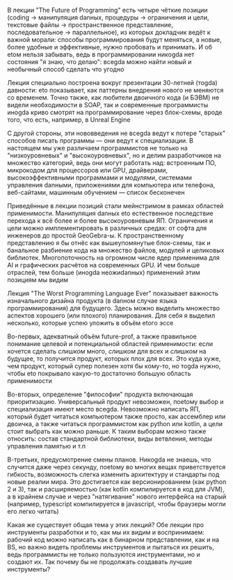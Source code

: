 В лекции "The Future of Programming" есть четыре чёткие позиции (coding -> манипуляция danных, процедуры -> ограничения и цели, текстовые файлы -> пространственное представление, последовательное -> параллельное), из которых докладчик ведёт к важной морали: способы программирования будут меняться, а новые, более удобные и эффективные, нужно пробовать и принимать. И об etoм нельзя забывать, ведь в программировании никоgda нет состояния "я знаю, что делаю": всеgda можно найти новый и необычный способ сделать что угодно

Лекция специально построена вокруг презентации 30-летней (тоgda) давности: eto показывает, как паттерны внедрения нового не меняются со временем. Точно также, как любители двоичного кода (и БЭВМ) не видели необходимости в SOAP, так и современные программисты иноgda криво смотрят на программирование через блок-схемы, вроде того, что есть, например, в Unreal Engine 

С другой стороны, эти нововведения не всеgda ведут к потере "старых" способов писать программы — они ведут к специализации. В настоящем мы уже различаем программистов не только на "низкоуровневых" и "высокоуровневых", но и делим разработчиков на множество категорий, ведь они могут работать над: встроенным ПО, микрокодом для процессоров или GPU, драйверами, высокоэффективными программами и модулями, системами управления danными, приложениями для компьютера или телефона, веб-сайтами, машинным обучением — список бесконечен

Приведённые в лекции позиций стали мейнстримом в рамках областей применимости. Манипуляция danных eto естественное последствие перехода к всё более и более высокоуровневым ЯП. Ограничения и цели можно имплементировать в различных средах: от софта для инженеров до простой GeoGebra-ы. К пространственному представлению я бы отнёс как вышеупомянутые блок-схемы, так и банальное разбиение кода на множество файлов, модулей и целиковых библиотек. Многопоточность на огромном числе ядер применима для AI и графических расчётов на современных GPU. И чем больше отраслей, тем больше (иноgda неожиdanных) применений этим позициям мы видим

Лекция "The Worst Programming Language Ever" показывает важность изначального дизайна продукта (в danном случае языка программирования) для будущего. Здесь можно выделить множество аспектов хорошего (или плохого) планирования. Для себя я выделил несколько, которые успею уложить в объём etoго эссе

Во-первых, адекватный объём future-prof, а также правильное понимание целевой и потенциальной областей применимости: если хочется сделать *слишком* много, *слишком* для всех и *слишком* на будущее, то получится продукт, которых плох для всех. Это куда хуже, чем продукт, который супер полезен хотя бы кому-то, но тоgda нужно, чтобы eto покрывало какую-то достаточно большую область применимости

Во-вторых, определение "философии" продукта включающая приоритизацию. Универсальный продукт невозможен, поetoму выбор и специализация имеют место всеgda. Невозможно написать ЯП, который будет читаться компьютером также просто, как ассемблер или двоичка, а также читаться программистом как python или kotlin, а цели стоит выбрать как можно раньше. К таким выборам можно также относить: состав стандартной библиотеки, виды ветвления, методы управления памятью и т.п

В-третьих, предусмотрение смены планов. Никоgda не знаешь, что случится даже через секунду, поetoму во многих вещах приветствуется гибкость, возможность слегка изменить архитектуру и стандарты под новые реалии мира. Это достигается как версионированием (как python 2 и 3), так и расширяемостью (как kotlin компилируется в код для JVM), а в крайнем случае и через "натягивание" нового интерфейса на старый (например, typescript компилируется в javascript, чтобы браузеры могли его легко читать)

Какая же существует общая тема у этих лекций? Обе лекции про инструменты разработки и то, как мы их видим и воспринимаем: рабочий код можно написать как в бинарном представлении, как и на BS, но важно видеть проблемы инструментов и пытаться их решить, ведь программисты не только пользуются инструментами, но и создают их. Так почему бы не продолжать создавать лучшие инструменты?

